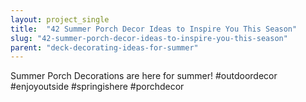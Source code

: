```yaml
---
layout: project_single
title:  "42 Summer Porch Decor Ideas to Inspire You This Season"
slug: "42-summer-porch-decor-ideas-to-inspire-you-this-season"
parent: "deck-decorating-ideas-for-summer"
---
```

Summer Porch Decorations are here for summer! #outdoordecor #enjoyoutside #springishere #porchdecor
